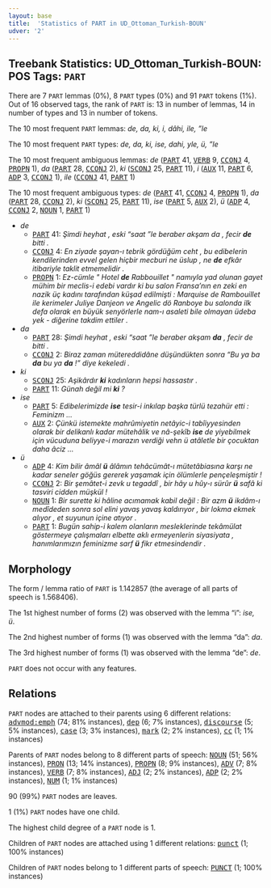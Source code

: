 ```yaml
---
layout: base
title:  'Statistics of PART in UD_Ottoman_Turkish-BOUN'
udver: '2'
---
```


## Treebank Statistics: UD_Ottoman_Turkish-BOUN: POS Tags: `PART`

There are 7 `PART` lemmas (0%), 8 `PART` types (0%) and 91 `PART` tokens (1%).
Out of 16 observed tags, the rank of `PART` is: 13 in number of lemmas, 14 in number of types and 13 in number of tokens.

The 10 most frequent `PART` lemmas: <em>de, da, ki, i, dâhi, ile, ”le</em>

The 10 most frequent `PART` types:  <em>de, da, ki, ise, dahi, yle, ü, ”le</em>

The 10 most frequent ambiguous lemmas: <em>de</em> (<tt><a href="ota_boun-pos-PART.html">PART</a></tt> 41, <tt><a href="ota_boun-pos-VERB.html">VERB</a></tt> 9, <tt><a href="ota_boun-pos-CCONJ.html">CCONJ</a></tt> 4, <tt><a href="ota_boun-pos-PROPN.html">PROPN</a></tt> 1), <em>da</em> (<tt><a href="ota_boun-pos-PART.html">PART</a></tt> 28, <tt><a href="ota_boun-pos-CCONJ.html">CCONJ</a></tt> 2), <em>ki</em> (<tt><a href="ota_boun-pos-SCONJ.html">SCONJ</a></tt> 25, <tt><a href="ota_boun-pos-PART.html">PART</a></tt> 11), <em>i</em> (<tt><a href="ota_boun-pos-AUX.html">AUX</a></tt> 11, <tt><a href="ota_boun-pos-PART.html">PART</a></tt> 6, <tt><a href="ota_boun-pos-ADP.html">ADP</a></tt> 3, <tt><a href="ota_boun-pos-CCONJ.html">CCONJ</a></tt> 1), <em>ile</em> (<tt><a href="ota_boun-pos-CCONJ.html">CCONJ</a></tt> 41, <tt><a href="ota_boun-pos-PART.html">PART</a></tt> 1)

The 10 most frequent ambiguous types:  <em>de</em> (<tt><a href="ota_boun-pos-PART.html">PART</a></tt> 41, <tt><a href="ota_boun-pos-CCONJ.html">CCONJ</a></tt> 4, <tt><a href="ota_boun-pos-PROPN.html">PROPN</a></tt> 1), <em>da</em> (<tt><a href="ota_boun-pos-PART.html">PART</a></tt> 28, <tt><a href="ota_boun-pos-CCONJ.html">CCONJ</a></tt> 2), <em>ki</em> (<tt><a href="ota_boun-pos-SCONJ.html">SCONJ</a></tt> 25, <tt><a href="ota_boun-pos-PART.html">PART</a></tt> 11), <em>ise</em> (<tt><a href="ota_boun-pos-PART.html">PART</a></tt> 5, <tt><a href="ota_boun-pos-AUX.html">AUX</a></tt> 2), <em>ü</em> (<tt><a href="ota_boun-pos-ADP.html">ADP</a></tt> 4, <tt><a href="ota_boun-pos-CCONJ.html">CCONJ</a></tt> 2, <tt><a href="ota_boun-pos-NOUN.html">NOUN</a></tt> 1, <tt><a href="ota_boun-pos-PART.html">PART</a></tt> 1)


* <em>de</em>
  * <tt><a href="ota_boun-pos-PART.html">PART</a></tt> 41: <em>Şimdi heyhat , eski “saat ”le beraber akşam da , fecir <b>de</b> bitti .</em>
  * <tt><a href="ota_boun-pos-CCONJ.html">CCONJ</a></tt> 4: <em>En ziyade şayan-ı tebrik gördüğüm ceht , bu edibelerin kendilerinden evvel gelen hiçbir mecburi ne üslup , ne <b>de</b> efkâr itibariyle taklit etmemelidir .</em>
  * <tt><a href="ota_boun-pos-PROPN.html">PROPN</a></tt> 1: <em>Ez-cümle " Hotel <b>de</b> Rabbouillet " namıyla yad olunan gayet mühim bir meclis-i edebi vardır ki bu salon Fransa’nın en zeki en nazik üç kadını tarafından küşad edilmişti : Marquise de Rambouillet ile kerimeler Juliye Danjeon ve Angelic dö Ranboye bu salonda ilk defa olarak en büyük senyörlerle nam-ı asaleti bile olmayan üdeba yek - diğerine takdim ettiler .</em>
* <em>da</em>
  * <tt><a href="ota_boun-pos-PART.html">PART</a></tt> 28: <em>Şimdi heyhat , eski “saat ”le beraber akşam <b>da</b> , fecir de bitti .</em>
  * <tt><a href="ota_boun-pos-CCONJ.html">CCONJ</a></tt> 2: <em>Biraz zaman mütereddidâne düşündükten sonra “Bu ya ba <b>da</b> bu ya <b>da</b> !” diye kekeledi .</em>
* <em>ki</em>
  * <tt><a href="ota_boun-pos-SCONJ.html">SCONJ</a></tt> 25: <em>Aşikârdır <b>ki</b> kadınların hepsi hassastır .</em>
  * <tt><a href="ota_boun-pos-PART.html">PART</a></tt> 11: <em>Günah değil mi <b>ki</b> ?</em>
* <em>ise</em>
  * <tt><a href="ota_boun-pos-PART.html">PART</a></tt> 5: <em>Edibelerimizde <b>ise</b> tesir-i inkılap başka türlü tezahür etti : Feminizm ...</em>
  * <tt><a href="ota_boun-pos-AUX.html">AUX</a></tt> 2: <em>Çünkü istemekte mahrûmiyetin netâyic-i tabîiyyesinden olarak bir delikanlı kadar mütehâlik ve nâ-şekîb <b>ise</b> de yiyebilmek için vücuduna beliyye-i marazın verdiği vehn ü atâletle bir çocuktan daha âciz ...</em>
* <em>ü</em>
  * <tt><a href="ota_boun-pos-ADP.html">ADP</a></tt> 4: <em>Kim bilir âmâl <b>ü</b> âlâmın tehâcümât-ı mütetâbiasına karşı ne kadar seneler göğüs gererek yaşamak için ölümlerle pençeleşmiştir !</em>
  * <tt><a href="ota_boun-pos-CCONJ.html">CCONJ</a></tt> 2: <em>Bir şemâtet-i zevk u tegaddî , bir hây u hûy-ı sürûr <b>ü</b> safâ ki tasviri cidden müşkül !</em>
  * <tt><a href="ota_boun-pos-NOUN.html">NOUN</a></tt> 1: <em>Bir surette ki hâline acımamak kabil değil : Bir azm <b>ü</b> ikdâm-ı medîdeden sonra sol elini yavaş yavaş kaldırıyor , bir lokma ekmek alıyor , et suyunun içine atıyor .</em>
  * <tt><a href="ota_boun-pos-PART.html">PART</a></tt> 1: <em>Bugün sahip-i kalem olanların mesleklerinde tekâmülat göstermeye çalışmaları elbette aklı ermeyenlerin siyasiyata , hanımlarımızın feminizme sarf <b>ü</b> fikr etmesindendir .</em>

## Morphology

The form / lemma ratio of `PART` is 1.142857 (the average of all parts of speech is 1.568406).

The 1st highest number of forms (2) was observed with the lemma “i”: <em>ise, ü</em>.

The 2nd highest number of forms (1) was observed with the lemma “da”: <em>da</em>.

The 3rd highest number of forms (1) was observed with the lemma “de”: <em>de</em>.

`PART` does not occur with any features.


## Relations

`PART` nodes are attached to their parents using 6 different relations: <tt><a href="ota_boun-dep-advmod-emph.html">advmod:emph</a></tt> (74; 81% instances), <tt><a href="ota_boun-dep-dep.html">dep</a></tt> (6; 7% instances), <tt><a href="ota_boun-dep-discourse.html">discourse</a></tt> (5; 5% instances), <tt><a href="ota_boun-dep-case.html">case</a></tt> (3; 3% instances), <tt><a href="ota_boun-dep-mark.html">mark</a></tt> (2; 2% instances), <tt><a href="ota_boun-dep-cc.html">cc</a></tt> (1; 1% instances)

Parents of `PART` nodes belong to 8 different parts of speech: <tt><a href="ota_boun-pos-NOUN.html">NOUN</a></tt> (51; 56% instances), <tt><a href="ota_boun-pos-PRON.html">PRON</a></tt> (13; 14% instances), <tt><a href="ota_boun-pos-PROPN.html">PROPN</a></tt> (8; 9% instances), <tt><a href="ota_boun-pos-ADV.html">ADV</a></tt> (7; 8% instances), <tt><a href="ota_boun-pos-VERB.html">VERB</a></tt> (7; 8% instances), <tt><a href="ota_boun-pos-ADJ.html">ADJ</a></tt> (2; 2% instances), <tt><a href="ota_boun-pos-ADP.html">ADP</a></tt> (2; 2% instances), <tt><a href="ota_boun-pos-NUM.html">NUM</a></tt> (1; 1% instances)

90 (99%) `PART` nodes are leaves.

1 (1%) `PART` nodes have one child.

The highest child degree of a `PART` node is 1.

Children of `PART` nodes are attached using 1 different relations: <tt><a href="ota_boun-dep-punct.html">punct</a></tt> (1; 100% instances)

Children of `PART` nodes belong to 1 different parts of speech: <tt><a href="ota_boun-pos-PUNCT.html">PUNCT</a></tt> (1; 100% instances)

